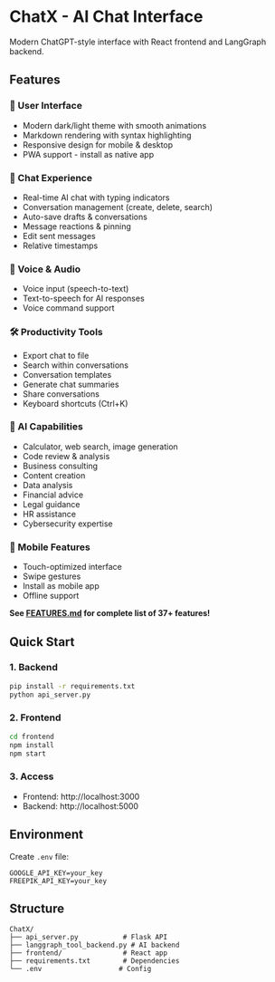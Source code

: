# ChatX - AI Chat Interface

Modern ChatGPT-style interface with React frontend and LangGraph backend.

## Features

### 🎨 User Interface
- Modern dark/light theme with smooth animations
- Markdown rendering with syntax highlighting
- Responsive design for mobile & desktop
- PWA support - install as native app

### 💬 Chat Experience
- Real-time AI chat with typing indicators
- Conversation management (create, delete, search)
- Auto-save drafts & conversations
- Message reactions & pinning
- Edit sent messages
- Relative timestamps

### 🎤 Voice & Audio
- Voice input (speech-to-text)
- Text-to-speech for AI responses
- Voice command support

### 🛠️ Productivity Tools
- Export chat to file
- Search within conversations
- Conversation templates
- Generate chat summaries
- Share conversations
- Keyboard shortcuts (Ctrl+K)

### 🤖 AI Capabilities
- Calculator, web search, image generation
- Code review & analysis
- Business consulting
- Content creation
- Data analysis
- Financial advice
- Legal guidance
- HR assistance
- Cybersecurity expertise

### 📱 Mobile Features
- Touch-optimized interface
- Swipe gestures
- Install as mobile app
- Offline support

**See [FEATURES.md](FEATURES.md) for complete list of 37+ features!**

## Quick Start

### 1. Backend
```bash
pip install -r requirements.txt
python api_server.py
```

### 2. Frontend
```bash
cd frontend
npm install
npm start
```

### 3. Access
- Frontend: http://localhost:3000
- Backend: http://localhost:5000

## Environment
Create `.env` file:
```
GOOGLE_API_KEY=your_key
FREEPIK_API_KEY=your_key
```

## Structure
```
ChatX/
├── api_server.py           # Flask API
├── langgraph_tool_backend.py # AI backend
├── frontend/               # React app
├── requirements.txt        # Dependencies
└── .env                   # Config
```